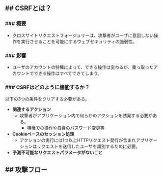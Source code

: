 ## ## CSRFとは？
### ### 概要
- クロスサイトリクエストフォージュリーは、攻撃者がユーザに意図しない操作を実行させることを可能にするウェブセキュリティの脆弱性。

### ### 影響
- ユーザのアカウントの特権によって、できる操作は変わるが、乗っ取ったアカウントでできる操作はすべてできてしまう。

### ### CSRFはどのように機能するか？
以下の3つの条件をクリアする必要がある。
- **関連するアクション**
	- 攻撃者がアプリケーション内で何らかのアクションを誘発する必要がある。
		- 特権での操作や自身のパスワード変更等
- **Cookieベースのセッション処理**
	- アクションの実行には1つ以上HTTPリクエスト発行が含まれアプリケーションはリクエストを送信したユーザを識別するために必要。
- **予測不可能なリクエストパラメータがないこと**

## ## 攻撃フロー
